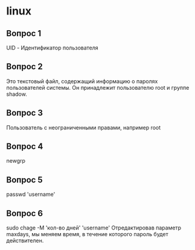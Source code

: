 # linux

<h2>Вопрос 1</h2>

UID - Идентификатор пользователя

<h2>Вопрос 2</h2>
Это текстовый файл, содержащий информацию о паролях
пользователей системы. Он принадлежит пользователю root и группе shadow.

<h2>Вопрос 3</h2>
Пользователь с неограниченными правами, например root

<h2>Вопрос 4</h2>
newgrp

<h2>Вопрос 5</h2>
passwd 'username'

<h2>Вопрос 6</h2>
sudo chage -M 'кол-во дней' 'username'
Отредактировав параметр maxdays, мы меняем время, в течение которого пароль будет действителен.
